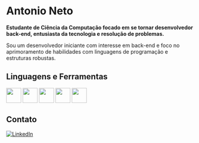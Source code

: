 # Antonio Neto

**Estudante de Ciência da Computação focado em se tornar desenvolvedor back-end, entusiasta da tecnologia e resolução de problemas.**

Sou um desenvolvedor iniciante com interesse em back-end e foco no aprimoramento de habilidades com linguagens de programação e estruturas robustas.

## Linguagens e Ferramentas
<img src="https://cdn.jsdelivr.net/gh/devicons/devicon/icons/javascript/javascript-original.svg" width="40" />
<img src="https://cdn.jsdelivr.net/gh/devicons/devicon/icons/java/java-original.svg" width="40" />
<img src="https://cdn.jsdelivr.net/gh/devicons/devicon/icons/python/python-original.svg" width="40" />
<img src="https://cdn.jsdelivr.net/gh/devicons/devicon/icons/git/git-original.svg" width="40" />
<img src="https://cdn.jsdelivr.net/gh/devicons/devicon/icons/linux/linux-original.svg" width="40" />

## Contato
[![LinkedIn](https://img.shields.io/badge/LinkedIn-blue?logo=linkedin&style=for-the-badge)](https://www.linkedin.com/in/antonio-neto-1222012b9)
